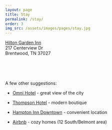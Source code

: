 ```yaml
---
layout: page
title: Stay
permalink: /stay/
order: 3
img_src: /assets/images/pages/stay.jpg
---
```


[Hilton Garden Inn](http://hiltongardeninn.hilton.com/en/gi/groups/personalized/B/BNABRGI-BOMARW-20170927/index.jhtml)     
217 Centerview Dr    
Brentwood, TN 37027   

<span class="custom-spacer">
    <br/>
    <br/>
    <br/>
</span>

A few other suggestions:

- [Omni Hotel](https://www.omnihotels.com/hotels/nashville?gclid=Cj0KEQjw8tbHBRC6rLS024qYjtEBEiQA7wIDeUmxoOCMEHZ4yoxXNrmhCzrBHMbCsOsxPpKjmRPf5j0aAkY_8P8HAQ) - great view of the city

- [Thompson Hotel](http://www.thompsonhotels.com/hotels/nashville/thompson-nashville) - modern boutique

- [Hampton Inn Downtown](http://hamptoninn3.hilton.com/en/hotels/tennessee/hampton-inn-and-suites-nashville-downtown-BNADTHX/index.html) - convenient location 

- [Airbnb](https://www.airbnb.com/s/Nashville--TN/homes?adults=8&allow_override%5B%5D=&children=0&guests=8&infants=0&ne_lat=36.13556346634974&ne_lng=-86.78351579901062&search_by_map=true&sw_lat=36.112915907988736&sw_lng=-86.80643259283386&zoom=15&s_tag=DYWPBDuK) - cozy homes (12 South/Belmont area)
